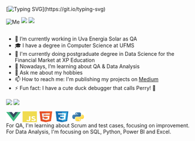 [![Typing SVG](https://readme-typing-svg.herokuapp.com/?color=87CEFA&size=35&center=true&vCenter=true&width=1000&lines=Olá+mundo!👋🌎;Welcome+to+my+GitHub+Profile!)](https://git.io/typing-svg)
<div>
  <img align="center" alt="Me" height="300" width="300" src="https://github.com/ElaniZanlucas/ElaniZanlucas/assets/57686748/6457fcc1-eef1-4ed2-9042-47507c361ba8">
  <a href="https://www.linkedin.com/in/elani-zanlucas" target="_blank"><img src="https://img.shields.io/badge/-LinkedIn-%230077B5?style=for-the-badge&logo=linkedin&logoColor=white" target="_blank"></a> 
  <a href="https://medium.com/@emzan.06" target="_blank"><img src="https://img.shields.io/badge/-Medium-%23292929?style=for-the-badge&logo=medium&logoColor=white" target="_blank"></a> 
</div>

##
- 🔭 I’m currently working in Uva Energia Solar as QA
- 🎓 I have a degree in Computer Science at UFMS
- 📖 I'm currently doing postgraduate degree in Data Science for the Financial Market at XP Education
- 🌱 Nowadays, I’m learning about QA & Data Analysis
- 💬 Ask me about my hobbies
- 📫 How to reach me: I'm publishing my projects on [Medium](https://medium.com/@emzan.06)
- ⚡ Fun fact: I have a cute duck debugger that calls Perry! 🦆

<div>
  <img height=200 align="center" src="https://github-readme-stats.vercel.app/api?username=ElaniZanlucas&show_icons=true&theme=transparent" />
  <img height=200 align="center" src="https://github-readme-stats.vercel.app/api/top-langs/?username=ElaniZanlucas&layout=donut&theme=transparent&card_width=320" />
</div>

<div style="display: inline_block"><br>
  <img align="center" alt="Vue" height="30" width="40" src="https://raw.githubusercontent.com/devicons/devicon/master/icons/vuejs/vuejs-original.svg">
  <img align="center" alt="Js" height="30" width="40" src="https://raw.githubusercontent.com/devicons/devicon/master/icons/javascript/javascript-plain.svg">
  <img align="center" alt="HTML" height="30" width="40" src="https://raw.githubusercontent.com/devicons/devicon/master/icons/html5/html5-original.svg">
  <img align="center" alt="CSS" height="30" width="40" src="https://raw.githubusercontent.com/devicons/devicon/master/icons/css3/css3-original.svg">
  <img align="center" alt="Python" height="30" width="40" src="https://raw.githubusercontent.com/devicons/devicon/master/icons/python/python-original.svg">
</div>

<div>
  For QA, I'm learning about Scrum and test cases, focusing on improvement.
  </br>
  For Data Analysis, I'm focusing on SQL, Python, Power BI and Excel.
</div>

<!--
![Snake animation](https://github.com/ElaniZanlucas/ElaniZanlucas/blob/output/github-contribution-grid-snake.svg)
--> 



